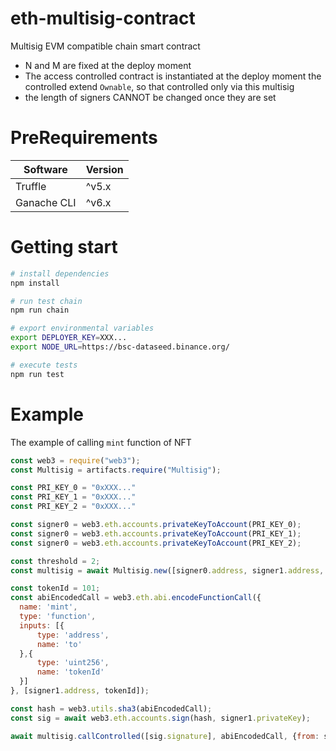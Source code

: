 # eth-multisig-contract
Multisig EVM compatible chain smart contract
- N and M are fixed at the deploy moment
- The access controlled contract is instantiated at the deploy moment
  the controlled extend `Ownable`, so that controlled only via this multisig
- the length of signers CANNOT be changed once they are set

# PreRequirements
|  Software  |  Version  |
| ---- | ---- |
|  Truffle  |  ^v5.x  |
|  Ganache CLI  |  ^v6.x  |

# Getting start
```bash
# install dependencies
npm install

# run test chain
npm run chain

# export environmental variables
export DEPLOYER_KEY=XXX...
export NODE_URL=https://bsc-dataseed.binance.org/

# execute tests
npm run test
```

# Example
The example of calling `mint` function of NFT
```javascript
const web3 = require("web3");
const Multisig = artifacts.require("Multisig");

const PRI_KEY_0 = "0xXXX..."
const PRI_KEY_1 = "0xXXX..."
const PRI_KEY_2 = "0xXXX..."

const signer0 = web3.eth.accounts.privateKeyToAccount(PRI_KEY_0);
const signer0 = web3.eth.accounts.privateKeyToAccount(PRI_KEY_1);
const signer0 = web3.eth.accounts.privateKeyToAccount(PRI_KEY_2);

const threshold = 2;
const multisig = await Multisig.new([signer0.address, signer1.address, signer2.address], threshold, { from: signer0.address});

const tokenId = 101;
const abiEncodedCall = web3.eth.abi.encodeFunctionCall({
  name: 'mint',
  type: 'function',
  inputs: [{
      type: 'address',
      name: 'to'
  },{
      type: 'uint256',
      name: 'tokenId'
  }]
}, [signer1.address, tokenId]);

const hash = web3.utils.sha3(abiEncodedCall);
const sig = await web3.eth.accounts.sign(hash, signer1.privateKey);

await multisig.callControlled([sig.signature], abiEncodedCall, {from: signer0.address});
````
